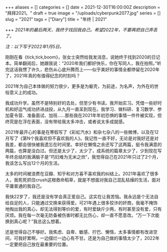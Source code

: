 +++
aliases = []
categories = []
date = 2021-12-30T16:00:00Z
description = "拜拜2021。"
draft = true
image = "/uploads/cyberpunk2077.jpg"
series = []
slug = "2021"
tags = ["Diary"]
title = "年终 | 2021"

+++
_2021年的最后两天，我终于找回我自己。希望2022年，不要再把自己弄丢了。_

_注：以下写于2022年1月5日。_

刚刚在看《tick,tick,boom》，张女士突然给我发消息，说她终于找到2020的日记本。简单翻阅后，她跟我说：“2020年我们都好快乐，你在写同人，我在拍照。”听完这话我愣了许久，悲伤从心底升腾而上——似乎美好的事情全都停留在2020年了，2021年真的有值得纪念的时刻吗？

2021年为自己本体做的努力很少，更多是为躯壳，为前途，为名声，为外在的世俗意义上的成功。

我成功升学。虽然不是特别好的去处，但至少有书读。我开始实习。凭借一些好时机和好运气成功挤进战投，从九月一直呆到现在。我学习、做科研、复习数学、参加夏令营、准备面试、加班……那些我在2021年年初恐惧的事情一件件被实现，但终究是在浮在表面，没有带给我太多冲击，或者说太多成就感。

2021年最开心的事是在寒假写了《彩虹汽水》和杂七杂八的一些微博，以及在12月写了《第N个我喜欢但不喜欢我的人》。我记性一直不好，无论是对我好还是对我差，都会很快被我遗忘在时间里。幸好在懒惰之余还写了这两篇，挺令我满意的两篇，也算是没白过。但还是太少了，太少了，成系统的篇章太少了，少到现在写年终总结的我满脑子是“巧妇难为无米之炊”，我觉得自己在2021年只过了2个月，我该怎么写出12个月的生活。

太多的时间被浪费在豆瓣、知乎和对方喜不喜欢我的纠结上。2021年喜欢了很多人，我死死抓住crush这根救命稻草，就是不想面对我自己混乱枯燥的生活，面对平庸普通的我自己。

我快22岁了，我还是没有学会真正爱自己。这实在让我苦恼。我永远是个无法自给自足的人，只能通过交换来获得爱。可21年遇上很多狡诈的奸商，我毫不掩饰地掏出我的真心，却无法得到等价的爱，有时爱缺斤少两，有时甚至没有爱，只有厌烦。我在每一次毫无防备被伤害时都无比伤心，却一直不愿意改。“万一下次能换到真心呢？”我总这么想着。

还是觉得自己不够好。我焦虑、自卑、敏感、拧巴、懒惰，太多事情都有改进空间，可我好累啊，一边摆烂一边心有不甘。还是为自己做的事情太少了，2022年一定要把自己放在最重要的位置。